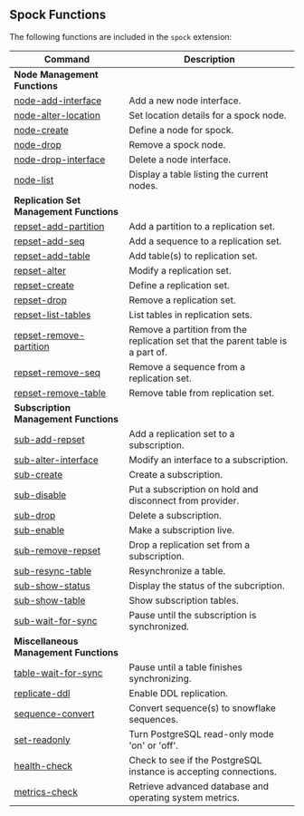## Spock Functions

The following functions are included in the `spock` extension:

| Command  | Description |
|----------|----------------| 
| **Node Management Functions** | |
| [node-add-interface](functions/spock-node-add-interface.md) | Add a new node interface.
| [node-alter-location](functions/spock-node-alter-location.md) | Set location details for a spock node.
| [node-create](functions/spock-node-create.md) | Define a node for spock.
| [node-drop](functions/spock-node-drop.md) | Remove a spock node.
| [node-drop-interface](functions/spock-node-drop-interface.md) | Delete a node interface.
| [node-list](functions/spock-node-list.md) | Display a table listing the current nodes.
| **Replication Set Management Functions** | |
| [repset-add-partition](functions/spock-repset-add-partition.md) | Add a partition to a replication set.
| [repset-add-seq](functions/spock-repset-add-seq.md) | Add a sequence to a replication set.
| [repset-add-table](functions/spock-repset-add-table.md) | Add table(s) to replication set.
| [repset-alter](functions/spock-repset-alter.md) | Modify a replication set.
| [repset-create](functions/spock-repset-create.md) | Define a replication set.
| [repset-drop](functions/spock-repset-drop.md) | Remove a replication set.
| [repset-list-tables](functions/spock-repset-list-tables.md) | List tables in replication sets.
| [repset-remove-partition](functions/spock-repset-remove-partition.md) | Remove a partition from the replication set that the parent table is a part of.
| [repset-remove-seq](functions/spock-repset-remove-seq.md) | Remove a sequence from a replication set.
| [repset-remove-table](functions/spock-repset-remove-table.md) | Remove table from replication set.
| **Subscription Management Functions** | |
| [sub-add-repset](functions/spock-sub-add-repset.md) | Add a replication set to a subscription.
| [sub-alter-interface](functions/spock-sub-alter-interface.md) | Modify an interface to a subscription.
| [sub-create](functions/spock-sub-create.md) | Create a subscription.
| [sub-disable](functions/spock-sub-disable.md) | Put a subscription on hold and disconnect from provider.
| [sub-drop](functions/spock-sub-drop.md) | Delete a subscription.
| [sub-enable](functions/spock-sub-enable.md) | Make a subscription live.
| [sub-remove-repset](functions/spock-sub-remove-repset.md) | Drop a replication set from a subscription.
| [sub-resync-table](functions/spock-sub-resync-table.md) | Resynchronize a table.
| [sub-show-status](functions/spock-sub-show-status.md) | Display the status of the subcription.
| [sub-show-table](functions/spock-sub-show-table.md) | Show subscription tables.
| [sub-wait-for-sync](functions/spock-sub-wait-for-sync.md) | Pause until the subscription is synchronized.
| **Miscellaneous Management Functions** | |
| [table-wait-for-sync](functions/spock-table-wait-for-sync.md) | Pause until a table finishes synchronizing.
| [replicate-ddl](functions/spock-replicate-ddl.md) | Enable DDL replication.
| [sequence-convert](functions/spock-sequence-convert.md) | Convert sequence(s) to snowflake sequences. 
| [set-readonly](functions/spock-set-readonly.md) | Turn PostgreSQL read-only mode 'on' or 'off'.
| [health-check](functions/spock-health-check.md) | Check to see if the PostgreSQL instance is accepting connections.
| [metrics-check](functions/spock-metrics-check.md) | Retrieve advanced database and operating system metrics.

